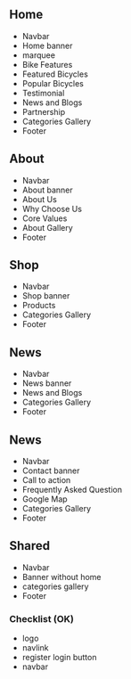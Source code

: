 ## Home
- Navbar
- Home banner
- marquee
- Bike Features
- Featured Bicycles
- Popular Bicycles
- Testimonial
- News and Blogs
- Partnership
- Categories Gallery
- Footer

## About
- Navbar
- About banner
- About Us
- Why Choose Us
- Core Values
- About Gallery
- Footer

## Shop
- Navbar
- Shop banner
- Products
- Categories Gallery
- Footer
  
## News
- Navbar
- News banner
- News and Blogs
- Categories Gallery
- Footer
  
## News
- Navbar
- Contact banner
- Call to action
- Frequently Asked Question
- Google Map
- Categories Gallery
- Footer


## Shared
- Navbar
- Banner without home
- categories gallery
- Footer



### Checklist (OK)
- logo
- navlink
- register login button
- navbar